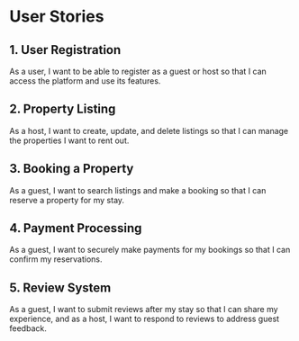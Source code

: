 # User Stories

## 1. User Registration
As a user, I want to be able to register as a guest or host so that I can access the platform and use its features.

## 2. Property Listing
As a host, I want to create, update, and delete listings so that I can manage the properties I want to rent out.

## 3. Booking a Property
As a guest, I want to search listings and make a booking so that I can reserve a property for my stay.

## 4. Payment Processing
As a guest, I want to securely make payments for my bookings so that I can confirm my reservations.

## 5. Review System
As a guest, I want to submit reviews after my stay so that I can share my experience, and as a host, I want to respond to reviews to address guest feedback.
